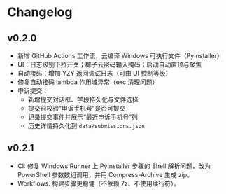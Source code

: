# Changelog

## v0.2.0

- 新增 GitHub Actions 工作流，云编译 Windows 可执行文件（PyInstaller）
- UI：日志级别下拉开关；椰子云密码输入掩码；启动自动置顶与聚焦
- 自动接码：增加 YZY 返回调试日志（可由 UI 控制等级）
- 修复自动接码 lambda 作用域异常（exc 清理问题）
- 申诉提交：
  - 新增提交对话框、字段持久化与文件选择
  - 提交前校验“申诉手机号”是否可提交
  - 记录提交事件并展示“最近申诉手机号”列
  - 历史详情持久化到 `data/submissions.json`

## v0.2.1

- CI: 修复 Windows Runner 上 PyInstaller 步骤的 Shell 解析问题，改为 PowerShell 参数数组调用，并用 Compress-Archive 生成 zip。
- Workflows: 构建步骤更稳健（不依赖 7z、不使用续行符）。
